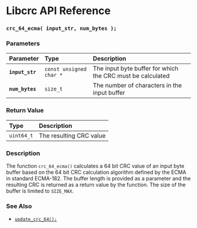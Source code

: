# Libcrc API Reference

### `crc_64_ecma( input_str, num_bytes );`

### Parameters

| Parameter | Type | Description |
| :--- | :--- | :--- |
|**`input_str`**|`const unsigned char *`|The input byte buffer for which the CRC must be calculated|
|**`num_bytes`**|`size_t`|The number of characters in the input buffer|

### Return Value

| Type | Description |
| :--- | :--- |
|`uint64_t`|The resulting CRC value|

### Description

The function `crc_64_ecma()` calculates a 64 bit CRC value of an input byte buffer based on the 64 bit CRC calculation algorithm defined by the ECMA in standard ECMA-182. The buffer length is provided as a parameter and the resulting CRC is returned as a return value by the function. The size of the buffer is limited to `SIZE_MAX`.

### See Also

* [`update_crc_64();`](update_crc_64.md)

